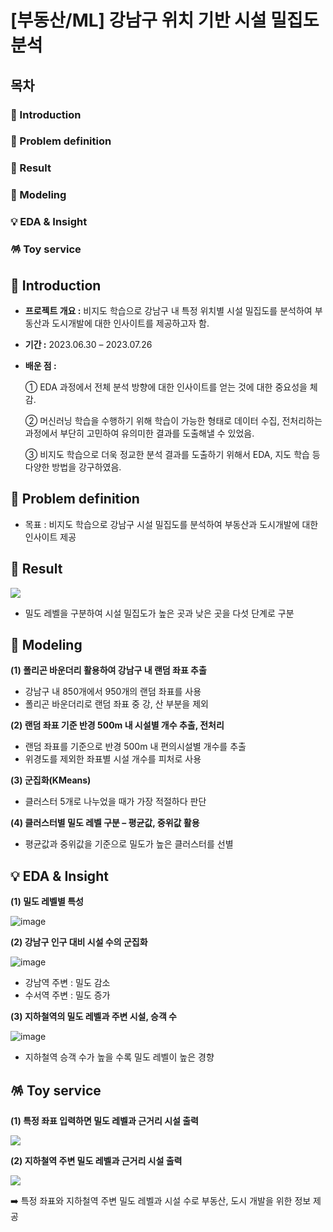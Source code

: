 # [부동산/ML] 강남구 위치 기반 시설 밀집도 분석


## 목차

### 📖 Introduction
### 🔧 Problem definition
### 📝 Result
### 🤖 Modeling
### 💡 EDA & Insight
### 🪅 Toy service



##  📖 Introduction


- __프로젝트 개요 :__ 비지도 학습으로 강남구 내 특정 위치별 시설 밀집도를 분석하여 부동산과 도시개발에 대한 인사이트를 제공하고자 함.

- __기간 :__ 2023.06.30 – 2023.07.26

- __배운 점 :__

  ① EDA 과정에서 전체 분석 방향에 대한 인사이트를 얻는 것에
대한 중요성을 체감.

  ② 머신러닝 학습을 수행하기 위해 학습이 가능한 형태로 데이터
수집, 전처리하는 과정에서 부단히 고민하여 유의미한 결과를
도출해낼 수 있었음.

  ③ 비지도 학습으로 더욱 정교한 분석 결과를 도출하기 위해서
EDA, 지도 학습 등 다양한 방법을 강구하였음.



## 🔧 Problem definition

- 목표 : 비지도 학습으로 강남구 시설 밀집도를 분석하여 부동산과 도시개발에 대한 인사이트 제공

## 📝 Result

![](https://velog.velcdn.com/images/hsty94/post/21240a99-a481-4f06-a92e-1fd4b42e7f38/image.png)

- 밀도 레벨을 구분하여 시설 밀집도가 높은 곳과 낮은 곳을 다섯 단계로 구분

## 🤖 Modeling

__(1) 폴리곤 바운더리 활용하여 강남구 내 랜덤 좌표 추출__

- 강남구 내 850개에서 950개의 랜덤 좌표를 사용
- 폴리곤 바운더리로 랜덤 좌표 중 강, 산 부분을 제외

__(2) 랜덤 좌표 기준 반경 500m 내 시설별 개수 추출, 전처리__

- 랜덤 좌표를 기준으로 반경 500m 내 편의시설별 개수를 추출
- 위경도를 제외한 좌표별 시설 개수를 피처로 사용

__(3) 군집화(KMeans)__

- 클러스터 5개로 나누었을 때가 가장 적절하다 판단

__(4) 클러스터별 밀도 레벨 구분 – 평균값, 중위값 활용__

- 평균값과 중위값을 기준으로 밀도가 높은 클러스터를 선별


## 💡 EDA & Insight

__(1) 밀도 레벨별 특성__

![image](https://github.com/taeyoongit/zerobase_ML_project/assets/135580777/07475725-4443-4782-8502-7e5325bb1f6c)

__(2) 강남구 인구 대비 시설 수의 군집화__


![image](https://github.com/taeyoongit/zerobase_ML_project/assets/135580777/ba50c821-3582-49dc-966d-bd01a9b0ab00)


- 강남역 주변 : 밀도 감소
- 수서역 주변 : 밀도 증가

__(3) 지하철역의 밀도 레벨과 주변 시설, 승객 수__


![image](https://github.com/taeyoongit/zerobase_ML_project/assets/135580777/ceea8962-a2f3-4703-96a2-6b0ee6fb8709)


- 지하철역 승객 수가 높을 수록 밀도 레벨이 높은 경향


## 🪅 Toy service

__(1) 특정 좌표 입력하면 밀도 레벨과 근거리 시설 출력__

![](https://velog.velcdn.com/images/hsty94/post/3408c992-f21f-43b1-8301-bb4a28c638ac/image.png)

__(2) 지하철역 주변 밀도 레벨과 근거리 시설 출력__

![](https://velog.velcdn.com/images/hsty94/post/2cb5ad72-a1b0-4884-afba-bca02f0e9158/image.png)

➡️ 특정 좌표와 지하철역 주변 밀도 레벨과 시설 수로 부동산, 도시 개발을 위한 정보 제공

